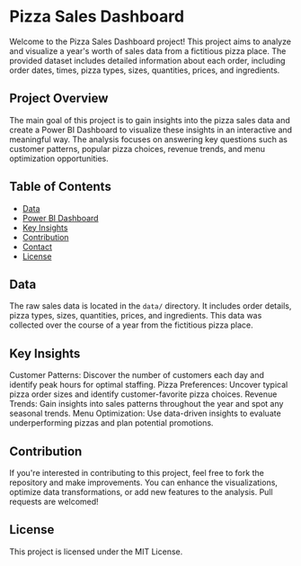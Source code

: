 # Pizza Sales Dashboard

Welcome to the Pizza Sales Dashboard project! This project aims to analyze and visualize a year's worth of sales data from a fictitious pizza place. The provided dataset includes detailed information about each order, including order dates, times, pizza types, sizes, quantities, prices, and ingredients.

## Project Overview

The main goal of this project is to gain insights into the pizza sales data and create a Power BI Dashboard to visualize these insights in an interactive and meaningful way. The analysis focuses on answering key questions such as customer patterns, popular pizza choices, revenue trends, and menu optimization opportunities.

## Table of Contents

- [Data](#data)
- [Power BI Dashboard](#power-bi-dashboard)
- [Key Insights](#key-insights)
- [Contribution](#contribution)
- [Contact](#contact)
- [License](#license)

## Data

The raw sales data is located in the `data/` directory. It includes order details, pizza types, sizes, quantities, prices, and ingredients. This data was collected over the course of a year from the fictitious pizza place.

## Key Insights
Customer Patterns: Discover the number of customers each day and identify peak hours for optimal staffing.
Pizza Preferences: Uncover typical pizza order sizes and identify customer-favorite pizza choices.
Revenue Trends: Gain insights into sales patterns throughout the year and spot any seasonal trends.
Menu Optimization: Use data-driven insights to evaluate underperforming pizzas and plan potential promotions.

## Contribution
If you're interested in contributing to this project, feel free to fork the repository and make improvements. You can enhance the visualizations, optimize data transformations, or add new features to the analysis. Pull requests are welcomed!

## License
This project is licensed under the MIT License.
